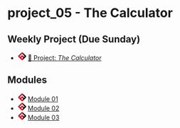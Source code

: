 # project_05 - The Calculator

## Weekly Project (Due Sunday)
- ![FSA](/logo.png) [🔬 Project: *The Calculator*](https://learn.fullstackacademy.com/workshop/5e43292f3b9652000405936b/landing)

## Modules

- ![FSA](/logo.png) [Module 01](module_01)
- ![FSA](/logo.png) [Module 02](module_02)
- ![FSA](/logo.png) [Module 03](module_03)